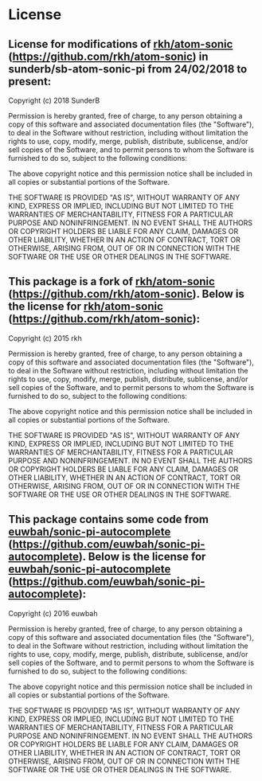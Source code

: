 # License

## License for modifications of [rkh/atom-sonic](https://github.com/rkh/atom-sonic) (https://github.com/rkh/atom-sonic) in sunderb/sb-atom-sonic-pi from 24/02/2018 to present:
Copyright (c) 2018 SunderB

Permission is hereby granted, free of charge, to any person obtaining
a copy of this software and associated documentation files (the
"Software"), to deal in the Software without restriction, including
without limitation the rights to use, copy, modify, merge, publish,
distribute, sublicense, and/or sell copies of the Software, and to
permit persons to whom the Software is furnished to do so, subject to
the following conditions:

The above copyright notice and this permission notice shall be
included in all copies or substantial portions of the Software.

THE SOFTWARE IS PROVIDED "AS IS", WITHOUT WARRANTY OF ANY KIND,
EXPRESS OR IMPLIED, INCLUDING BUT NOT LIMITED TO THE WARRANTIES OF
MERCHANTABILITY, FITNESS FOR A PARTICULAR PURPOSE AND
NONINFRINGEMENT. IN NO EVENT SHALL THE AUTHORS OR COPYRIGHT HOLDERS BE
LIABLE FOR ANY CLAIM, DAMAGES OR OTHER LIABILITY, WHETHER IN AN ACTION
OF CONTRACT, TORT OR OTHERWISE, ARISING FROM, OUT OF OR IN CONNECTION
WITH THE SOFTWARE OR THE USE OR OTHER DEALINGS IN THE SOFTWARE.

## This package is a fork of [rkh/atom-sonic](https://github.com/rkh/atom-sonic) (https://github.com/rkh/atom-sonic). Below is the license for [rkh/atom-sonic](https://github.com/rkh/atom-sonic) (https://github.com/rkh/atom-sonic):
Copyright (c) 2015 rkh

Permission is hereby granted, free of charge, to any person obtaining
a copy of this software and associated documentation files (the
"Software"), to deal in the Software without restriction, including
without limitation the rights to use, copy, modify, merge, publish,
distribute, sublicense, and/or sell copies of the Software, and to
permit persons to whom the Software is furnished to do so, subject to
the following conditions:

The above copyright notice and this permission notice shall be
included in all copies or substantial portions of the Software.

THE SOFTWARE IS PROVIDED "AS IS", WITHOUT WARRANTY OF ANY KIND,
EXPRESS OR IMPLIED, INCLUDING BUT NOT LIMITED TO THE WARRANTIES OF
MERCHANTABILITY, FITNESS FOR A PARTICULAR PURPOSE AND
NONINFRINGEMENT. IN NO EVENT SHALL THE AUTHORS OR COPYRIGHT HOLDERS BE
LIABLE FOR ANY CLAIM, DAMAGES OR OTHER LIABILITY, WHETHER IN AN ACTION
OF CONTRACT, TORT OR OTHERWISE, ARISING FROM, OUT OF OR IN CONNECTION
WITH THE SOFTWARE OR THE USE OR OTHER DEALINGS IN THE SOFTWARE.

## This package contains some code from [euwbah/sonic-pi-autocomplete](https://github.com/euwbah/sonic-pi-autocomplete) (https://github.com/euwbah/sonic-pi-autocomplete). Below is the license for [euwbah/sonic-pi-autocomplete](https://github.com/euwbah/sonic-pi-autocomplete) (https://github.com/euwbah/sonic-pi-autocomplete):
Copyright (c) 2016 euwbah

Permission is hereby granted, free of charge, to any person obtaining a copy of this software and associated documentation files (the "Software"), to deal in the Software without restriction, including without limitation the rights to use, copy, modify, merge, publish, distribute, sublicense, and/or sell copies of the Software, and to permit persons to whom the Software is furnished to do so, subject to the following conditions:

The above copyright notice and this permission notice shall be included in all copies or substantial portions of the Software.

THE SOFTWARE IS PROVIDED "AS IS", WITHOUT WARRANTY OF ANY KIND, EXPRESS OR IMPLIED, INCLUDING BUT NOT LIMITED TO THE WARRANTIES OF MERCHANTABILITY, FITNESS FOR A PARTICULAR PURPOSE AND NONINFRINGEMENT. IN NO EVENT SHALL THE AUTHORS OR COPYRIGHT HOLDERS BE LIABLE FOR ANY CLAIM, DAMAGES OR OTHER LIABILITY, WHETHER IN AN ACTION OF CONTRACT, TORT OR OTHERWISE, ARISING FROM, OUT OF OR IN CONNECTION WITH THE SOFTWARE OR THE USE OR OTHER DEALINGS IN THE SOFTWARE.
